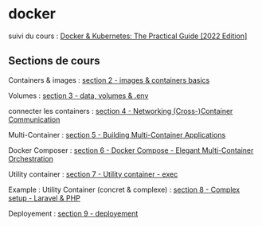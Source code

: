 # docker

suivi du cours : [Docker & Kubernetes: The Practical Guide [2022 Edition]](https://www.udemy.com/course/docker-kubernetes-the-practical-guide/)

## Sections de cours

Containers & images : [section 2 - images & containers basics](./section%202%20-%20images%20&%20containers%20basics)

Volumes : [section 3 - data, volumes & .env](./section%203%20-%20data,%20volumes%20&%20.env)

connecter les containers : [section 4 - Networking (Cross-)Container Communication](./Section%204%20-%20Networking%20(Cross-)Container%20Communication)

Multi-Container : [section 5 - Building Multi-Container Applications](./section%205%20-%20Building%20Multi-Container%20Applications)

Docker Composer : [section 6 - Docker Compose - Elegant Multi-Container Orchestration](./Section%206%20-%20Docker%20Compose%20-%20Elegant%20Multi-Container%20Orchestration)

Utility container : [section 7 - Utility container - exec](./section%207%20-%20Utility%20container%20-%20exec)

Example : Utility Container (concret & complexe) : [section 8 - Complex setup - Laravel & PHP](./section%208%20-%20Complex%20setup%20-%20Laravel%20&%20PHP)

Deployement : [section 9 - deployement](./section%209%20-%20deployement)
